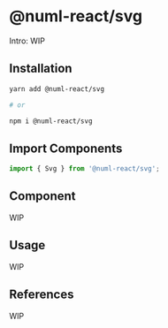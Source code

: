 # @numl-react/svg

Intro: WIP

## Installation

```sh
yarn add @numl-react/svg

# or

npm i @numl-react/svg
```

## Import Components

```jsx
import { Svg } from '@numl-react/svg';
```

## Component

WIP

## Usage

WIP

## References

WIP
